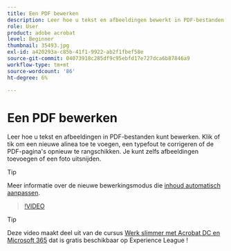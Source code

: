 ```yaml
---
title: Een PDF bewerken
description: Leer hoe u tekst en afbeeldingen bewerkt in PDF-bestanden
role: User
product: adobe acrobat
level: Beginner
thumbnail: 35493.jpg
exl-id: a420293a-c85b-41f1-9922-ab2f1fbef58e
source-git-commit: 04073918c285df9c95ebfd17e727dca6b87846a9
workflow-type: tm+mt
source-wordcount: '86'
ht-degree: 6%

---
```


# Een PDF bewerken

Leer hoe u tekst en afbeeldingen in PDF-bestanden kunt bewerken. Klik of tik om een nieuwe alinea toe te voegen, een typefout te corrigeren of de PDF-pagina&#39;s opnieuw te rangschikken. Je kunt zelfs afbeeldingen toevoegen of een foto uitsnijden.

>[!TIP]
>
>Meer informatie over de nieuwe bewerkingsmodus die [inhoud automatisch aanpassen](auto-adjust-layout.md).

>[!VIDEO](https://video.tv.adobe.com/v/35493?hidetitle=true)

>[!TIP]
>
>Deze video maakt deel uit van de cursus [Werk slimmer met Acrobat DC en Microsoft 365](https://experienceleague.adobe.com/?recommended=Acrobat-U-1-2021.microsoft365) dat is gratis beschikbaar op Experience League !

